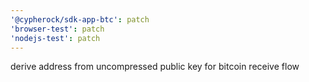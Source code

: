 ```yaml
---
'@cypherock/sdk-app-btc': patch
'browser-test': patch
'nodejs-test': patch
---
```


derive address from uncompressed public key for bitcoin receive flow
